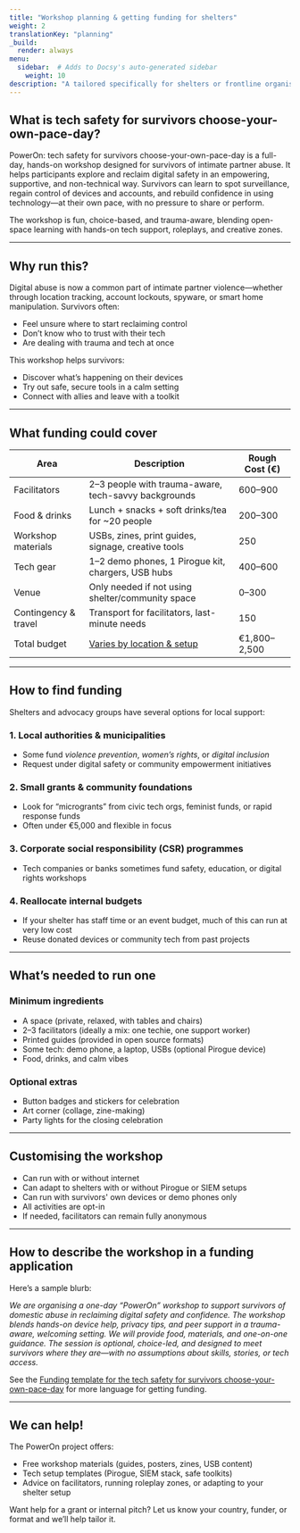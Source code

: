 ```yaml
---
title: "Workshop planning & getting funding for shelters"
weight: 2
translationKey: "planning"
_build:
  render: always
menu:
  sidebar:  # Adds to Docsy's auto-generated sidebar
    weight: 10
description: "A tailored specifically for shelters or frontline organisations who want to organise and fund a local instance of the tech safety for survivors choose-your-own-pace-day. It’s inspirational, practical, and ready to be adapted for local funding applications or internal planning docs."
---
```


## What is tech safety for survivors choose-your-own-pace-day?

PowerOn: tech safety for survivors choose-your-own-pace-day is a full-day, hands-on workshop designed for survivors of intimate partner abuse. It helps participants explore and reclaim digital safety in an empowering, supportive, and non-technical way. Survivors can learn to spot surveillance, regain control of devices and accounts, and rebuild confidence in using technology—at their own pace, with no pressure to share or perform.

The workshop is fun, choice-based, and trauma-aware, blending open-space learning with hands-on tech support, roleplays, and creative zones.

---

## Why run this?

Digital abuse is now a common part of intimate partner violence—whether through location tracking, account lockouts, spyware, or smart home manipulation. Survivors often:

* Feel unsure where to start reclaiming control
* Don’t know who to trust with their tech
* Are dealing with trauma and tech at once

This workshop helps survivors:

* Discover what’s happening on their devices
* Try out safe, secure tools in a calm setting
* Connect with allies and leave with a toolkit

---

## What funding could cover

| Area                 | Description                                                                   | Rough Cost (€) |
|----------------------|-------------------------------------------------------------------------------|----------------|
| Facilitators         | 2–3 people with trauma-aware, tech-savvy backgrounds                          | 600–900        |
| Food & drinks        | Lunch + snacks + soft drinks/tea for \~20 people                              | 200–300        |
| Workshop materials   | USBs, zines, print guides, signage, creative tools                            | 250            |
| Tech gear            | 1–2 demo phones, 1 Pirogue kit, chargers, USB hubs                            | 400–600        |
| Venue                | Only needed if not using shelter/community space                              | 0–300          |
| Contingency & travel | Transport for facilitators, last-minute needs                                 | 150            |
| Total budget         | [Varies by location & setup](/docs/workshops/tech-safety/cost-guesstimate.md) | €1,800–2,500   |

---

## How to find funding

Shelters and advocacy groups have several options for local support:

### 1. Local authorities & municipalities

* Some fund *violence prevention*, *women’s rights*, or *digital inclusion*
* Request under digital safety or community empowerment initiatives

### 2. Small grants & community foundations

* Look for “microgrants” from civic tech orgs, feminist funds, or rapid response funds
* Often under €5,000 and flexible in focus

### 3. Corporate social responsibility (CSR) programmes

* Tech companies or banks sometimes fund safety, education, or digital rights workshops

### 4. Reallocate internal budgets

* If your shelter has staff time or an event budget, much of this can run at very low cost
* Reuse donated devices or community tech from past projects

---

## What’s needed to run one

### Minimum ingredients

* A space (private, relaxed, with tables and chairs)
* 2–3 facilitators (ideally a mix: one techie, one support worker)
* Printed guides (provided in open source formats)
* Some tech: demo phone, a laptop, USBs (optional Pirogue device)
* Food, drinks, and calm vibes

### Optional extras

* Button badges and stickers for celebration
* Art corner (collage, zine-making)
* Party lights for the closing celebration

---

## Customising the workshop

* Can run with or without internet
* Can adapt to shelters with or without Pirogue or SIEM setups
* Can run with survivors' own devices or demo phones only
* All activities are opt-in
* If needed, facilitators can remain fully anonymous

---

## How to describe the workshop in a funding application

Here’s a sample blurb:

*We are organising a one-day “PowerOn” workshop to support survivors of domestic abuse in reclaiming digital safety and confidence. The workshop blends hands-on device help, privacy tips, and peer support in a trauma-aware, welcoming setting. We will provide food, materials, and one-on-one guidance. The session is optional, choice-led, and designed to meet survivors where they are—with no assumptions about skills, stories, or tech access.*

See the [Funding template for the tech safety for survivors choose-your-own-pace-day](/docs/workshops/tech-safety/funding-template.md) for more language for getting funding.

---

## We can help!

The PowerOn project offers:

* Free workshop materials (guides, posters, zines, USB content)
* Tech setup templates (Pirogue, SIEM stack, safe toolkits)
* Advice on facilitators, running roleplay zones, or adapting to your shelter setup

Want help for a grant or internal pitch? Let us know your country, funder, or format and we’ll help tailor it.

